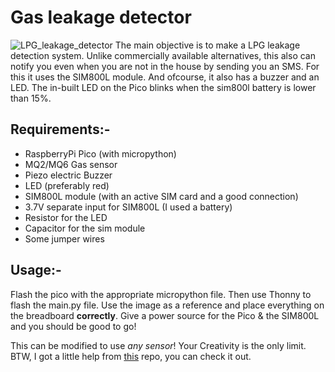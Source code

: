 # Gas leakage detector

![LPG_leakage_detector](https://user-images.githubusercontent.com/90843436/144955554-7dcb39de-eef8-4450-bc04-00cebb9e09de.png)
  The main objective is to make a LPG leakage detection system. Unlike commercially available alternatives, this also can notify you even when you are not in the house by sending you an SMS. For this it uses the SIM800L module. And ofcourse, it also has a buzzer and an LED.  The in-built LED on the Pico blinks when the sim800l battery is lower than 15%.

## Requirements:-
  - RaspberryPi Pico (with micropython)
  - MQ2/MQ6 Gas sensor
  - Piezo electric Buzzer
  - LED (preferably red)
  - SIM800L module (with an active SIM card and a good connection)
  - 3.7V separate input for SIM800L (I used a battery)
  - Resistor for the LED
  - Capacitor for the sim module
  - Some jumper wires

## Usage:-
  Flash the pico with the appropriate micropython file. Then use Thonny to flash the main.py file. Use the image as a reference and place everything on the breadboard **correctly**. Give a power source for the Pico & the SIM800L and you should be good to go!
  
This can be modified to use _any sensor_! Your Creativity is the only limit.
BTW, I got a little help from [this](https://github.com/ahmadlogs/rpi-pico-upy) repo, you can check it out.
